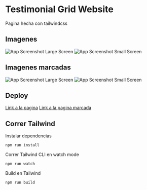 # Testimonial Grid Website

Pagina hecha con tailwindcss

## Imagenes

![App Screenshot Large Screen](https://i.imgur.com/zYOXHjJ.jpg)
![App Screenshot Small Screen](https://i.imgur.com/XstEN5d.png)

## Imagenes marcadas

![App Screenshot Large Screen](https://i.imgur.com/CHI1sId.png)
![App Screenshot Small Screen](https://i.imgur.com/pLwEXYs.png)

## Deploy

[Link a la pagina](https://elegant-daifuku-8963a9.netlify.app/)
[Link a la pagina marcada](https://64ea7311067a027f5926a612--comforting-centaur-fbec2b.netlify.app/)

## Correr Tailwind

Instalar dependencias

```
npm run install
```

Correr Tailwind CLI en watch mode

```
npm run watch
```

Build en Tailwind

```
npm run build
```
